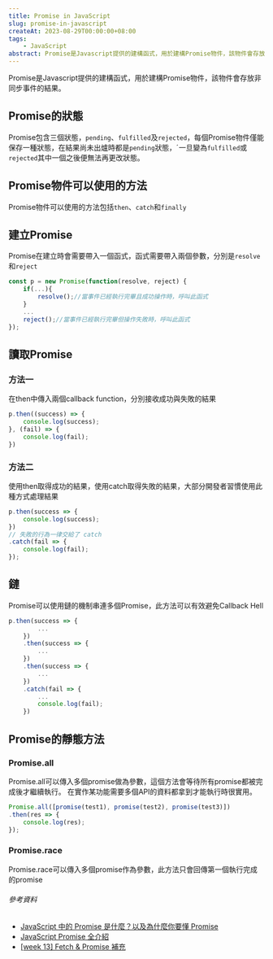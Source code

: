 ```yaml
---
title: Promise in JavaScript
slug: promise-in-javascript
createAt: 2023-08-29T00:00:00+08:00
tags:
    - JavaScript
abstract: Promise是Javascript提供的建構函式，用於建構Promise物件，該物件會存放非同步事件的結果。
---
```


Promise是Javascript提供的建構函式，用於建構Promise物件，該物件會存放非同步事件的結果。

## Promise的狀態
Promise包含三個狀態，`pending`、`fulfilled`及`rejected`，每個Promise物件僅能保存一種狀態，在結果尚未出爐時都是`pending`狀態，ˊ一旦變為`fulfilled`或`rejected`其中一個之後便無法再更改狀態。

## Promise物件可以使用的方法
Promise物件可以使用的方法包括`then`、`catch`和`finally`

## 建立Promise
Promise在建立時會需要帶入一個函式，函式需要帶入兩個參數，分別是`resolve`和`reject`
```javascript
const p = new Promise(function(resolve, reject) { 
    if(...){
        resolve();//當事件已經執行完畢且成功操作時，呼叫此函式
    }
    ...
    reject();//當事件已經執行完畢但操作失敗時，呼叫此函式
});
```

## 讀取Promise

### 方法一
在then中傳入兩個callback function，分別接收成功與失敗的結果
```javascript
p.then((success) => {
    console.log(success);
}, (fail) => {
    console.log(fail);
})
```

### 方法二
使用then取得成功的結果，使用catch取得失敗的結果，大部分開發者習慣使用此種方式處理結果
```javascript
p.then(success => {
    console.log(success);
})
// 失敗的行為一律交給了 catch
.catch(fail => {
    console.log(fail);
});
```

## 鏈
Promise可以使用鏈的機制串連多個Promise，此方法可以有效避免Callback Hell

```javascript
p.then(success => {
        ...
    })
    .then(success => {
        ...
    })
    .then(success => {
        ...
    })
    .catch(fail => {
        ...
        console.log(fail);
    })
```

## Promise的靜態方法


### Promise.all
Promise.all可以傳入多個promise做為參數，這個方法會等待所有promise都被完成後才繼續執行。
在實作某功能需要多個API的資料都拿到才能執行時很實用。
```javascript
Promise.all([promise(test1), promise(test2), promise(test3)])
.then(res => {
    console.log(res);
});
```

### Promise.race
Promise.race可以傳入多個promise作為參數，此方法只會回傳第一個執行完成的promise

###### 參考資料
- [JavaScript 中的 Promise 是什麼？以及為什麼你要懂 Promise](https://israynotarray.com/javascript/20211128/2950137358/)
- [JavaScript Promise 全介紹](https://www.casper.tw/development/2020/02/16/all-new-promise/)
- [[week 13] Fetch & Promise 補充](https://hackmd.io/@Heidi-Liu/note-fetch-and-promise)